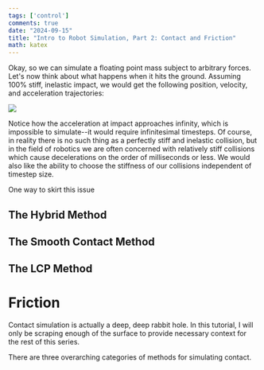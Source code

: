 ```yaml
---
tags: ['control']
comments: true
date: "2024-09-15"
title: "Intro to Robot Simulation, Part 2: Contact and Friction"
math: katex
---
```


Okay, so we can simulate a floating point mass subject to arbitrary forces. Let's now think about what happens when it hits the ground. Assuming 100% stiff, inelastic impact, we would get the following position, velocity, and acceleration trajectories:

![](/images/2024-09-15/impact.png)

Notice how the acceleration at impact approaches infinity, which is impossible to simulate--it would require infinitesimal timesteps. Of course, in reality there is no such thing as a perfectly stiff and inelastic collision, but in the field of robotics we are often concerned with relatively stiff collisions which cause decelerations on the order of milliseconds or less. We would also like the ability to choose the stiffness of our collisions independent of timestep size.

One way to skirt this issue

## The Hybrid Method

## The Smooth Contact Method

## The LCP Method

# Friction
Contact simulation is actually a deep, deep rabbit hole. In this tutorial, I will only be scraping enough of the surface to provide necessary context for the rest of this series.

There are three overarching categories of methods for simulating contact.

